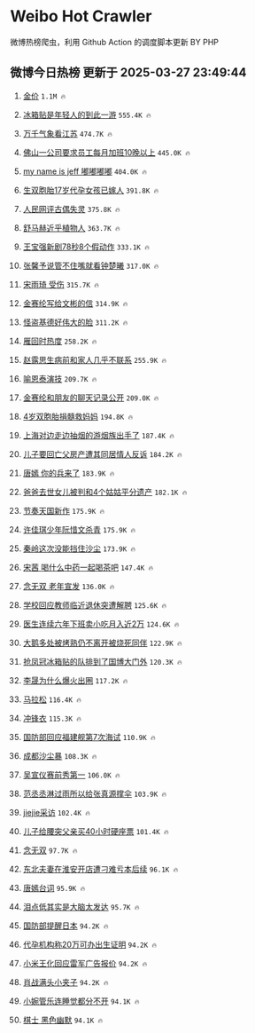 # Weibo Hot Crawler 



微博热榜爬虫，利用 Github Action 的调度脚本更新 BY PHP 


## 微博今日热榜 更新于 2025-03-27 23:49:44 
1. [金价](https://s.weibo.com/weibo?q=%E9%87%91%E4%BB%B7&t=31&band_rank=1&Refer=top) `1.1M 🔥` 

1. [冰箱贴是年轻人的到此一游](https://s.weibo.com/weibo?q=%23%E5%86%B0%E7%AE%B1%E8%B4%B4%E6%98%AF%E5%B9%B4%E8%BD%BB%E4%BA%BA%E7%9A%84%E5%88%B0%E6%AD%A4%E4%B8%80%E6%B8%B8%23&t=31&band_rank=2&Refer=top) `555.4K 🔥` 

1. [万千气象看江苏](https://s.weibo.com/weibo?q=%23%E4%B8%87%E5%8D%83%E6%B0%94%E8%B1%A1%E7%9C%8B%E6%B1%9F%E8%8B%8F%23&t=31&band_rank=3&Refer=top) `474.7K 🔥` 

1. [佛山一公司要求员工每月加班10晚以上](https://s.weibo.com/weibo?q=%23%E4%BD%9B%E5%B1%B1%E4%B8%80%E5%85%AC%E5%8F%B8%E8%A6%81%E6%B1%82%E5%91%98%E5%B7%A5%E6%AF%8F%E6%9C%88%E5%8A%A0%E7%8F%AD10%E6%99%9A%E4%BB%A5%E4%B8%8A%23&t=31&band_rank=4&Refer=top) `445.0K 🔥` 

1. [my name is jeff 嘟嘟嘟嘟](https://s.weibo.com/weibo?q=my%20name%20is%20jeff%20%E5%98%9F%E5%98%9F%E5%98%9F%E5%98%9F&t=31&band_rank=5&Refer=top) `404.0K 🔥` 

1. [生双胞胎17岁代孕女孩已嫁人](https://s.weibo.com/weibo?q=%23%E7%94%9F%E5%8F%8C%E8%83%9E%E8%83%8E17%E5%B2%81%E4%BB%A3%E5%AD%95%E5%A5%B3%E5%AD%A9%E5%B7%B2%E5%AB%81%E4%BA%BA%23&t=31&band_rank=6&Refer=top) `391.8K 🔥` 

1. [人民网评古偶失灵](https://s.weibo.com/weibo?q=%23%E4%BA%BA%E6%B0%91%E7%BD%91%E8%AF%84%E5%8F%A4%E5%81%B6%E5%A4%B1%E7%81%B5%23&t=31&band_rank=7&Refer=top) `375.8K 🔥` 

1. [舒马赫近乎植物人](https://s.weibo.com/weibo?q=%23%E8%88%92%E9%A9%AC%E8%B5%AB%E8%BF%91%E4%B9%8E%E6%A4%8D%E7%89%A9%E4%BA%BA%23&t=31&band_rank=8&Refer=top) `363.7K 🔥` 

1. [王宝强新剧78秒8个假动作](https://s.weibo.com/weibo?q=%E7%8E%8B%E5%AE%9D%E5%BC%BA%E6%96%B0%E5%89%A778%E7%A7%928%E4%B8%AA%E5%81%87%E5%8A%A8%E4%BD%9C&t=31&band_rank=9&Refer=top) `333.1K 🔥` 

1. [张馨予说管不住嘴就看钟楚曦](https://s.weibo.com/weibo?q=%23%E5%BC%A0%E9%A6%A8%E4%BA%88%E8%AF%B4%E7%AE%A1%E4%B8%8D%E4%BD%8F%E5%98%B4%E5%B0%B1%E7%9C%8B%E9%92%9F%E6%A5%9A%E6%9B%A6%23&t=31&band_rank=10&Refer=top) `317.0K 🔥` 

1. [宋雨琦 受伤](https://s.weibo.com/weibo?q=%E5%AE%8B%E9%9B%A8%E7%90%A6%20%E5%8F%97%E4%BC%A4&t=31&band_rank=11&Refer=top) `315.7K 🔥` 

1. [金赛纶写给文彬的信](https://s.weibo.com/weibo?q=%23%E9%87%91%E8%B5%9B%E7%BA%B6%E5%86%99%E7%BB%99%E6%96%87%E5%BD%AC%E7%9A%84%E4%BF%A1%23&t=31&band_rank=12&Refer=top) `314.9K 🔥` 

1. [怪盗基德好伟大的脸](https://s.weibo.com/weibo?q=%E6%80%AA%E7%9B%97%E5%9F%BA%E5%BE%B7%E5%A5%BD%E4%BC%9F%E5%A4%A7%E7%9A%84%E8%84%B8&t=31&band_rank=13&Refer=top) `311.2K 🔥` 

1. [雁回时热度](https://s.weibo.com/weibo?q=%E9%9B%81%E5%9B%9E%E6%97%B6%E7%83%AD%E5%BA%A6&t=31&band_rank=14&Refer=top) `258.2K 🔥` 

1. [赵露思生病前和家人几乎不联系](https://s.weibo.com/weibo?q=%23%E8%B5%B5%E9%9C%B2%E6%80%9D%E7%94%9F%E7%97%85%E5%89%8D%E5%92%8C%E5%AE%B6%E4%BA%BA%E5%87%A0%E4%B9%8E%E4%B8%8D%E8%81%94%E7%B3%BB%23&t=31&band_rank=15&Refer=top) `255.9K 🔥` 

1. [喻恩泰演技](https://s.weibo.com/weibo?q=%E5%96%BB%E6%81%A9%E6%B3%B0%E6%BC%94%E6%8A%80&t=31&band_rank=16&Refer=top) `209.7K 🔥` 

1. [金赛纶和朋友的聊天记录公开](https://s.weibo.com/weibo?q=%23%E9%87%91%E8%B5%9B%E7%BA%B6%E5%92%8C%E6%9C%8B%E5%8F%8B%E7%9A%84%E8%81%8A%E5%A4%A9%E8%AE%B0%E5%BD%95%E5%85%AC%E5%BC%80%23&t=31&band_rank=17&Refer=top) `209.0K 🔥` 

1. [4岁双胞胎捐髓救妈妈](https://s.weibo.com/weibo?q=%234%E5%B2%81%E5%8F%8C%E8%83%9E%E8%83%8E%E6%8D%90%E9%AB%93%E6%95%91%E5%A6%88%E5%A6%88%23&t=31&band_rank=18&Refer=top) `194.8K 🔥` 

1. [上海对边走边抽烟的游烟族出手了](https://s.weibo.com/weibo?q=%23%E4%B8%8A%E6%B5%B7%E5%AF%B9%E8%BE%B9%E8%B5%B0%E8%BE%B9%E6%8A%BD%E7%83%9F%E7%9A%84%E6%B8%B8%E7%83%9F%E6%97%8F%E5%87%BA%E6%89%8B%E4%BA%86%23&t=31&band_rank=19&Refer=top) `187.4K 🔥` 

1. [儿子要回亡父房产遭其同居情人反诉](https://s.weibo.com/weibo?q=%23%E5%84%BF%E5%AD%90%E8%A6%81%E5%9B%9E%E4%BA%A1%E7%88%B6%E6%88%BF%E4%BA%A7%E9%81%AD%E5%85%B6%E5%90%8C%E5%B1%85%E6%83%85%E4%BA%BA%E5%8F%8D%E8%AF%89%23&t=31&band_rank=20&Refer=top) `184.2K 🔥` 

1. [唐嫣 你的兵来了](https://s.weibo.com/weibo?q=%E5%94%90%E5%AB%A3%20%E4%BD%A0%E7%9A%84%E5%85%B5%E6%9D%A5%E4%BA%86&t=31&band_rank=21&Refer=top) `183.9K 🔥` 

1. [爸爸去世女儿被判和4个姑姑平分遗产](https://s.weibo.com/weibo?q=%23%E7%88%B8%E7%88%B8%E5%8E%BB%E4%B8%96%E5%A5%B3%E5%84%BF%E8%A2%AB%E5%88%A4%E5%92%8C4%E4%B8%AA%E5%A7%91%E5%A7%91%E5%B9%B3%E5%88%86%E9%81%97%E4%BA%A7%23&t=31&band_rank=22&Refer=top) `182.1K 🔥` 

1. [节奏天国新作](https://s.weibo.com/weibo?q=%E8%8A%82%E5%A5%8F%E5%A4%A9%E5%9B%BD%E6%96%B0%E4%BD%9C&t=31&band_rank=23&Refer=top) `175.9K 🔥` 

1. [许佳琪少年阮惜文杀青](https://s.weibo.com/weibo?q=%E8%AE%B8%E4%BD%B3%E7%90%AA%E5%B0%91%E5%B9%B4%E9%98%AE%E6%83%9C%E6%96%87%E6%9D%80%E9%9D%92&t=31&band_rank=24&Refer=top) `175.9K 🔥` 

1. [秦岭这次没能挡住沙尘](https://s.weibo.com/weibo?q=%23%E7%A7%A6%E5%B2%AD%E8%BF%99%E6%AC%A1%E6%B2%A1%E8%83%BD%E6%8C%A1%E4%BD%8F%E6%B2%99%E5%B0%98%23&t=31&band_rank=25&Refer=top) `173.9K 🔥` 

1. [宋茜 喝什么中药一起喝茶吧](https://s.weibo.com/weibo?q=%E5%AE%8B%E8%8C%9C%20%E5%96%9D%E4%BB%80%E4%B9%88%E4%B8%AD%E8%8D%AF%E4%B8%80%E8%B5%B7%E5%96%9D%E8%8C%B6%E5%90%A7&t=31&band_rank=26&Refer=top) `147.4K 🔥` 

1. [念无双 老年宣发](https://s.weibo.com/weibo?q=%E5%BF%B5%E6%97%A0%E5%8F%8C%20%E8%80%81%E5%B9%B4%E5%AE%A3%E5%8F%91&t=31&band_rank=27&Refer=top) `136.0K 🔥` 

1. [学校回应教师临近退休突遭解聘](https://s.weibo.com/weibo?q=%23%E5%AD%A6%E6%A0%A1%E5%9B%9E%E5%BA%94%E6%95%99%E5%B8%88%E4%B8%B4%E8%BF%91%E9%80%80%E4%BC%91%E7%AA%81%E9%81%AD%E8%A7%A3%E8%81%98%23&t=31&band_rank=28&Refer=top) `125.6K 🔥` 

1. [医生连续六年下班卖小吃月入近2万](https://s.weibo.com/weibo?q=%23%E5%8C%BB%E7%94%9F%E8%BF%9E%E7%BB%AD%E5%85%AD%E5%B9%B4%E4%B8%8B%E7%8F%AD%E5%8D%96%E5%B0%8F%E5%90%83%E6%9C%88%E5%85%A5%E8%BF%912%E4%B8%87%23&t=31&band_rank=29&Refer=top) `124.6K 🔥` 

1. [大鹅多处被烤熟仍不离开被烧死同伴](https://s.weibo.com/weibo?q=%23%E5%A4%A7%E9%B9%85%E5%A4%9A%E5%A4%84%E8%A2%AB%E7%83%A4%E7%86%9F%E4%BB%8D%E4%B8%8D%E7%A6%BB%E5%BC%80%E8%A2%AB%E7%83%A7%E6%AD%BB%E5%90%8C%E4%BC%B4%23&t=31&band_rank=30&Refer=top) `122.9K 🔥` 

1. [抢凤冠冰箱贴的队排到了国博大门外](https://s.weibo.com/weibo?q=%23%E6%8A%A2%E5%87%A4%E5%86%A0%E5%86%B0%E7%AE%B1%E8%B4%B4%E7%9A%84%E9%98%9F%E6%8E%92%E5%88%B0%E4%BA%86%E5%9B%BD%E5%8D%9A%E5%A4%A7%E9%97%A8%E5%A4%96%23&t=31&band_rank=31&Refer=top) `120.3K 🔥` 

1. [李晟为什么爆火出圈](https://s.weibo.com/weibo?q=%23%E6%9D%8E%E6%99%9F%E4%B8%BA%E4%BB%80%E4%B9%88%E7%88%86%E7%81%AB%E5%87%BA%E5%9C%88%23&t=31&band_rank=32&Refer=top) `117.2K 🔥` 

1. [马拉松](https://s.weibo.com/weibo?q=%E9%A9%AC%E6%8B%89%E6%9D%BE&t=31&band_rank=33&Refer=top) `116.4K 🔥` 

1. [冲锋衣](https://s.weibo.com/weibo?q=%E5%86%B2%E9%94%8B%E8%A1%A3&t=31&band_rank=34&Refer=top) `115.3K 🔥` 

1. [国防部回应福建舰第7次海试](https://s.weibo.com/weibo?q=%23%E5%9B%BD%E9%98%B2%E9%83%A8%E5%9B%9E%E5%BA%94%E7%A6%8F%E5%BB%BA%E8%88%B0%E7%AC%AC7%E6%AC%A1%E6%B5%B7%E8%AF%95%23&t=31&band_rank=35&Refer=top) `110.9K 🔥` 

1. [成都沙尘暴](https://s.weibo.com/weibo?q=%E6%88%90%E9%83%BD%E6%B2%99%E5%B0%98%E6%9A%B4&t=31&band_rank=36&Refer=top) `108.3K 🔥` 

1. [吴宣仪赛前秀第一](https://s.weibo.com/weibo?q=%23%E5%90%B4%E5%AE%A3%E4%BB%AA%E8%B5%9B%E5%89%8D%E7%A7%80%E7%AC%AC%E4%B8%80%23&t=31&band_rank=37&Refer=top) `106.0K 🔥` 

1. [范丞丞淋过雨所以给张真源撑伞](https://s.weibo.com/weibo?q=%E8%8C%83%E4%B8%9E%E4%B8%9E%E6%B7%8B%E8%BF%87%E9%9B%A8%E6%89%80%E4%BB%A5%E7%BB%99%E5%BC%A0%E7%9C%9F%E6%BA%90%E6%92%91%E4%BC%9E&t=31&band_rank=38&Refer=top) `103.9K 🔥` 

1. [jiejie采访](https://s.weibo.com/weibo?q=jiejie%E9%87%87%E8%AE%BF&t=31&band_rank=39&Refer=top) `102.4K 🔥` 

1. [儿子给腰突父亲买40小时硬座票](https://s.weibo.com/weibo?q=%23%E5%84%BF%E5%AD%90%E7%BB%99%E8%85%B0%E7%AA%81%E7%88%B6%E4%BA%B2%E4%B9%B040%E5%B0%8F%E6%97%B6%E7%A1%AC%E5%BA%A7%E7%A5%A8%23&t=31&band_rank=40&Refer=top) `101.4K 🔥` 

1. [念无双](https://s.weibo.com/weibo?q=%E5%BF%B5%E6%97%A0%E5%8F%8C&t=31&band_rank=41&Refer=top) `97.7K 🔥` 

1. [东北夫妻在淮安开店遭刁难亏本后续](https://s.weibo.com/weibo?q=%23%E4%B8%9C%E5%8C%97%E5%A4%AB%E5%A6%BB%E5%9C%A8%E6%B7%AE%E5%AE%89%E5%BC%80%E5%BA%97%E9%81%AD%E5%88%81%E9%9A%BE%E4%BA%8F%E6%9C%AC%E5%90%8E%E7%BB%AD%23&t=31&band_rank=42&Refer=top) `96.1K 🔥` 

1. [唐嫣台词](https://s.weibo.com/weibo?q=%E5%94%90%E5%AB%A3%E5%8F%B0%E8%AF%8D&t=31&band_rank=43&Refer=top) `95.9K 🔥` 

1. [泪点低其实是大脑太发达](https://s.weibo.com/weibo?q=%23%E6%B3%AA%E7%82%B9%E4%BD%8E%E5%85%B6%E5%AE%9E%E6%98%AF%E5%A4%A7%E8%84%91%E5%A4%AA%E5%8F%91%E8%BE%BE%23&t=31&band_rank=44&Refer=top) `95.7K 🔥` 

1. [国防部提醒日本](https://s.weibo.com/weibo?q=%23%E5%9B%BD%E9%98%B2%E9%83%A8%E6%8F%90%E9%86%92%E6%97%A5%E6%9C%AC%23&t=31&band_rank=45&Refer=top) `94.2K 🔥` 

1. [代孕机构称20万可办出生证明](https://s.weibo.com/weibo?q=%23%E4%BB%A3%E5%AD%95%E6%9C%BA%E6%9E%84%E7%A7%B020%E4%B8%87%E5%8F%AF%E5%8A%9E%E5%87%BA%E7%94%9F%E8%AF%81%E6%98%8E%23&t=31&band_rank=46&Refer=top) `94.2K 🔥` 

1. [小米王化回应雷军广告报价](https://s.weibo.com/weibo?q=%23%E5%B0%8F%E7%B1%B3%E7%8E%8B%E5%8C%96%E5%9B%9E%E5%BA%94%E9%9B%B7%E5%86%9B%E5%B9%BF%E5%91%8A%E6%8A%A5%E4%BB%B7%23&t=31&band_rank=47&Refer=top) `94.2K 🔥` 

1. [肖战满头小夹子](https://s.weibo.com/weibo?q=%23%E8%82%96%E6%88%98%E6%BB%A1%E5%A4%B4%E5%B0%8F%E5%A4%B9%E5%AD%90%23&t=31&band_rank=48&Refer=top) `94.2K 🔥` 

1. [小婉管乐连睡觉都分不开](https://s.weibo.com/weibo?q=%E5%B0%8F%E5%A9%89%E7%AE%A1%E4%B9%90%E8%BF%9E%E7%9D%A1%E8%A7%89%E9%83%BD%E5%88%86%E4%B8%8D%E5%BC%80&t=31&band_rank=49&Refer=top) `94.1K 🔥` 

1. [棋士 黑色幽默](https://s.weibo.com/weibo?q=%E6%A3%8B%E5%A3%AB%20%E9%BB%91%E8%89%B2%E5%B9%BD%E9%BB%98&t=31&band_rank=50&Refer=top) `94.1K 🔥` 

